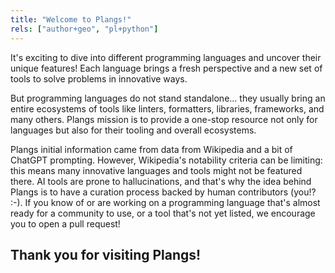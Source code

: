 ```yaml
---
title: "Welcome to Plangs!"
rels: ["author+geo", "pl+python"]
---
```

It's exciting to dive into different programming languages and uncover their unique features! Each language brings a fresh perspective and a new set of tools to solve problems in innovative ways.

But programming languages do not stand standalone... they usually bring an entire ecosystems of tools like linters, formatters, libraries, frameworks, and many others. Plangs mission is to provide a one-stop resource not only for languages but also for their tooling and overall ecosystems.

Plangs initial information came from data from Wikipedia and a bit of ChatGPT prompting. However, Wikipedia's notability criteria can be limiting: this means many innovative languages and tools might not be featured there. AI tools are prone to hallucinations, and that's why the idea behind Plangs is to have a curation process backed by human contributors (you!? :-). If you know of or are working on a programming language that's almost ready for a community to use, or a tool that's not yet listed, we encourage you to open a pull request!

## Thank you for visiting Plangs!
